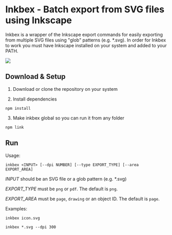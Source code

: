 # Inkbex - Batch export from SVG files using Inkscape

Inkbex is a wrapper of the Inkscape export commands for easily exporting from multiple SVG files using "glob" patterns (e.g. *.svg). In order for Inkbex to work you must have Inkscape installed on your system and added to your PATH.

![](/../screenshots/screenshots/run.gif?raw=true)

## Download & Setup

1. Download or clone the repository on your system

2. Install dependencies
```
npm install
```

3. Make inkbex global so you can run it from any folder
```
npm link
```

## Run

Usage:

```
inkbex <INPUT> [--dpi NUMBER] [--type EXPORT_TYPE] [--area EXPORT_AREA]
```
*INPUT* should be an SVG file or a glob pattern (e.g. *.svg)

*EXPORT_TYPE* must be `png` or `pdf`. The default is `png`.

*EXPORT_AREA* must be `page`, `drawing` or an object ID. The default is `page`.

Examples:
```
inkbex icon.svg
```
```
inkbex *.svg --dpi 300
```

